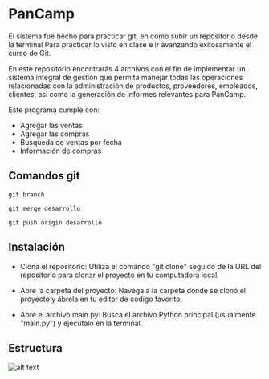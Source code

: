 # PanCamp

El sistema fue hecho para prácticar git, en como subir un repositorio desde la terminal Para practicar lo visto en clase e ir avanzando exitosamente el curso de Git.

En este repositorio encontrarás 4 archivos con el fin de  implementar un sistema integral de gestión que permita manejar todas las operaciones relacionadas con la administración de productos, proveedores, empleados, clientes, así como la generación de informes relevantes para PanCamp.

Este programa cumple con:
* Agregar las ventas
* Agregar las compras
* Busqueda de ventas por fecha
* Información de compras

## Comandos git
```git branch```

```git merge desarrollo```

```git push origin desarrollo```

## Instalación
* Clona el repositorio: Utiliza el comando "git clone" seguido de la URL del repositorio para clonar el proyecto en tu computadora local.

* Abre la carpeta del proyecto: Navega a la carpeta donde se clonó el proyecto y ábrela en tu editor de código favorito.

* Abre el archivo main.py: Busca el archivo Python principal (usualmente "main.py") y ejecútalo en la terminal.
## Estructura
![alt text](image.png)